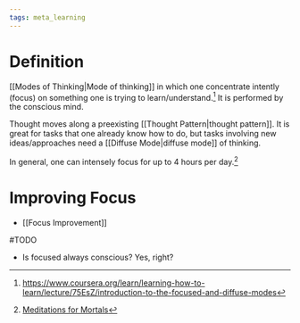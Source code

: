 ```yaml
---
tags: meta_learning
---
```


# Definition

[[Modes of Thinking|Mode of thinking]] in which one concentrate intently (focus) on something one is trying to learn/understand.[^1] It is performed by the conscious mind.

Thought moves along a preexisting [[Thought Pattern|thought pattern]]. It is great for tasks that one already know how to do, but tasks involving new ideas/approaches need a [[Diffuse Mode|diffuse mode]] of thinking.

In general, one can intensely focus for up to 4 hours per day.[^2]

# Improving Focus
- [[Focus Improvement]]

#TODO 
- Is focused always conscious? Yes, right?

[^1]: https://www.coursera.org/learn/learning-how-to-learn/lecture/75EsZ/introduction-to-the-focused-and-diffuse-modes
[^2]: [Meditations for Mortals](zotero://open-pdf/library/items/ZF42TD5D?page=65)